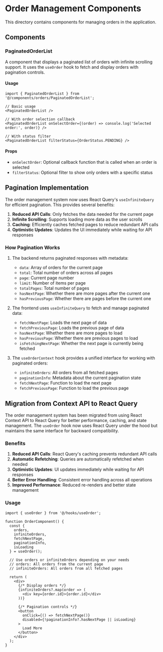 # Order Management Components

This directory contains components for managing orders in the application.

## Components

### PaginatedOrderList

A component that displays a paginated list of orders with infinite scrolling support. It uses the `useOrder` hook to fetch and display orders with pagination controls.

#### Usage

```tsx
import { PaginatedOrderList } from '@/components/orders/PaginatedOrderList';

// Basic usage
<PaginatedOrderList />

// With order selection callback
<PaginatedOrderList onSelectOrder={(order) => console.log('Selected order:', order)} />

// With status filter
<PaginatedOrderList filterStatus={OrderStatus.PENDING} />
```

#### Props

- `onSelectOrder`: Optional callback function that is called when an order is selected
- `filterStatus`: Optional filter to show only orders with a specific status

## Pagination Implementation

The order management system now uses React Query's `useInfiniteQuery` for efficient pagination. This provides several benefits:

1. **Reduced API Calls**: Only fetches the data needed for the current page
2. **Infinite Scrolling**: Supports loading more data as the user scrolls
3. **Caching**: Efficiently caches fetched pages to reduce redundant API calls
4. **Optimistic Updates**: Updates the UI immediately while waiting for API responses

### How Pagination Works

1. The backend returns paginated responses with metadata:
   - `data`: Array of orders for the current page
   - `total`: Total number of orders across all pages
   - `page`: Current page number
   - `limit`: Number of items per page
   - `totalPages`: Total number of pages
   - `hasNextPage`: Whether there are more pages after the current one
   - `hasPreviousPage`: Whether there are pages before the current one

2. The frontend uses `useInfiniteQuery` to fetch and manage paginated data:
   - `fetchNextPage`: Loads the next page of data
   - `fetchPreviousPage`: Loads the previous page of data
   - `hasNextPage`: Whether there are more pages to load
   - `hasPreviousPage`: Whether there are previous pages to load
   - `isFetchingNextPage`: Whether the next page is currently being fetched

3. The `useOrderContext` hook provides a unified interface for working with paginated orders:
   - `infiniteOrders`: All orders from all fetched pages
   - `paginationInfo`: Metadata about the current pagination state
   - `fetchNextPage`: Function to load the next page
   - `fetchPreviousPage`: Function to load the previous page

## Migration from Context API to React Query

The order management system has been migrated from using React Context API to React Query for better performance, caching, and state management. The `useOrder` hook now uses React Query under the hood but maintains the same interface for backward compatibility.

### Benefits

1. **Reduced API Calls**: React Query's caching prevents redundant API calls
2. **Automatic Refetching**: Queries are automatically refetched when needed
3. **Optimistic Updates**: UI updates immediately while waiting for API responses
4. **Better Error Handling**: Consistent error handling across all operations
5. **Improved Performance**: Reduced re-renders and better state management

### Usage

```tsx
import { useOrder } from '@/hooks/useOrder';

function OrderComponent() {
  const { 
    orders, 
    infiniteOrders,
    fetchNextPage,
    paginationInfo,
    isLoading 
  } = useOrder();
  
  // Use orders or infiniteOrders depending on your needs
  // orders: All orders from the current page
  // infiniteOrders: All orders from all fetched pages
  
  return (
    <div>
      {/* Display orders */}
      {infiniteOrders?.map(order => (
        <div key={order.id}>{order.id}</div>
      ))}
      
      {/* Pagination controls */}
      <button 
        onClick={() => fetchNextPage()} 
        disabled={!paginationInfo?.hasNextPage || isLoading}
      >
        Load More
      </button>
    </div>
  );
}
```

